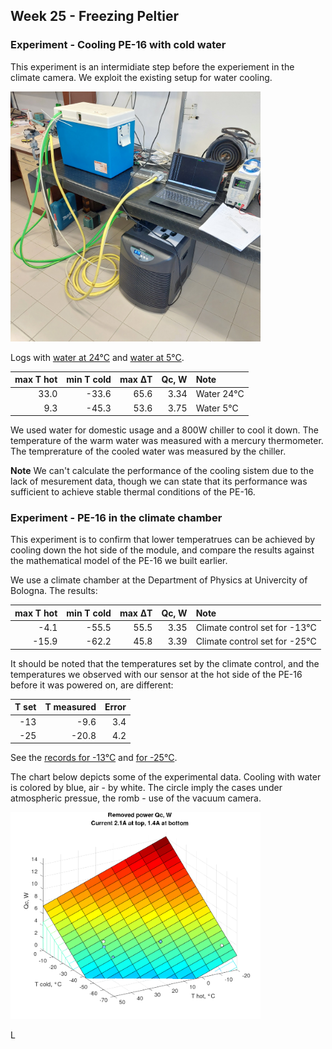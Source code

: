 ## Week 25 - Freezing Peltier 

### Experiment - Cooling PE-16 with cold water
This experiment is an intermidiate step before the experiement in the climate camera. We exploit the existing setup for water cooling.

<img alt="Cooling Pelter with cold water" src="/img/20240617_113001.jpg" width=400px>

Logs with [water at 24&deg;C](</logs/2024-06-17 100000.tsv>) and [water at 5&deg;C](</logs/2024-06-17 121523.tsv>).

| max T hot | min T cold | max &#916;T | Qc, W | Note |
| --: | --: | --: | --: | :-- |
| 33.0 | -33.6 | 65.6 | 3.34 | Water 24&deg;C | 
| 9.3 | -45.3 | 53.6 | 3.75 | Water 5&deg;C |

We used water for domestic usage and a 800W chiller to cool it down. The temperature of the warm water was measured with a mercury thermometer. The temprerature of the cooled water was measured by the chiller.

**Note** We can't calculate the performance of the cooling sistem due to the lack of mesurement data, though we can state that its performance was sufficient to achieve stable thermal conditions of the PE-16.

### Experiment - PE-16 in the climate chamber 
This experiment is to confirm that lower temperatrues can be achieved by cooling down the hot side of the module, and compare the results against the mathematical model of the PE-16 we built earlier. 

We use a climate chamber at the Department of Physics at Univercity of Bologna. The results:

| max T hot | min T cold | max &#916;T | Qc, W | Note |
| --: | --: | --: | --: | :-- |
| -4.1 | -55.5 | 55.5 | 3.35 | Climate control set for -13&deg;C | 
| -15.9 | -62.2 | 45.8 | 3.39 | Climate control set for -25&deg;C |

It should be noted that the temperatures set by the climate control, and the temperatures we observed with our sensor at the hot side of the PE-16 before it was powered on, are different:

| T set | T measured | Error |
| --: | --: | --: | 
| -13 | -9.6 | 3.4 | 
| -25 | -20.8 | 4.2 |

See the [records for -13&deg;C](</logs/2024-06-17 163254.tsv>) and [for -25&deg;C](</logs/2024-06-17 170748.tsv>).

The chart below depicts some of the experimental data. Cooling with water is colored by blue, air - by white. The circle imply the cases under atmospheric pressue, the romb - use of the vacuum camera.

<img alt="3D chart with cooling with water and in air" src="/img/2024-06-11 - 3D chart - Qc wrt T cold and T hot.png" width=400px>

L

